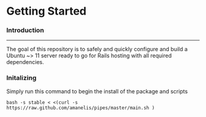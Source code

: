 # Getting Started

### Introduction
----------------
The goal of this repository is to safely and quickly configure and build a Ubuntu ~> 11 server ready to go for Rails hosting with all required dependencies.

### Initalizing 
Simply run this command to begin the install of the package and scripts

	bash -s stable < <(curl -s https://raw.github.com/amanelis/pipes/master/main.sh )
